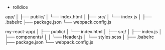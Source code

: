* rolldice

app/
│
├── public/
│   └── index.html
│
├── src/
│   └── index.js
│
├── .babelrc
├── package.json
└── webpack.config.js


my-react-app/
│
├── public/
│   └── index.html
│
├── src/
│   ├── index.js
│   ├── components/
│   │   └── Header.js
│   └── styles.scss
│
├── .babelrc
├── package.json
└── webpack.config.js